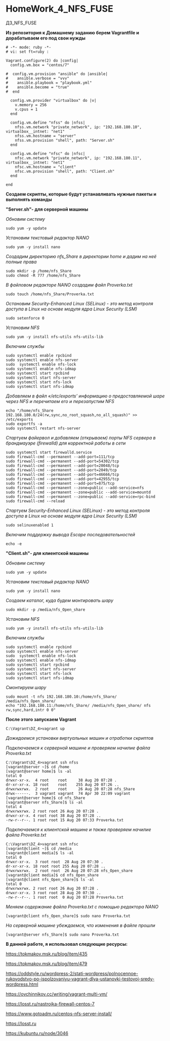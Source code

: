 # HomeWork_4_NFS_FUSE
ДЗ_NFS_FUSE

**Из репозитория к Домашнему заданию берем Vagrantfile и дорабатываем его под свои нужды**
```
# -*- mode: ruby -*-
# vi: set ft=ruby :

Vagrant.configure(2) do |config|
  config.vm.box = "centos/7"

#  config.vm.provision "ansible" do |ansible|
#    ansible.verbose = "vvv"
#    ansible.playbook = "playbook.yml"
#    ansible.become = "true"
#  end

  config.vm.provider "virtualbox" do |v|
    v.memory = 256
    v.cpus = 1
  end

  config.vm.define "nfss" do |nfss|
    nfss.vm.network "private_network", ip: "192.168.180.10", virtualbox__intnet: "net1"
    nfss.vm.hostname = "server"
    nfss.vm.provision "shell", path: "Server.sh"
  end

  config.vm.define "nfsc" do |nfsc|
    nfsc.vm.network "private_network", ip: "192.168.180.11", virtualbox__intnet: "net1"
    nfsc.vm.hostname = "client"
    nfsc.vm.provision "shell", path: "Client.sh"
  end

end
```
**Создаем скрипты, которые будут устанавливать нужные пакеты и выполнять команды**

**"Server.sh"- для серверной машины**

*Обновим систему*
```
sudo yum -y update
```

*Установим текстовый редактор NANO*
```
sudo yum -y install nano
```

*Создадим директорию nfs_Share в директории home
и дадим на неё полные права*
```
sudo mkdir -p /home/nfs_Share
sudo chmod -R 777 /home/nfs_Share
```

*В файловом редакторе NANO создадим файл Proverka.txt*
```
sudo touch /home/nfs_Share/Proverka.txt
```

*Остановим Security-Enhanced Linux (SELinux) - это метод контроля доступа в Linux на основе модуля ядра Linux Security (LSM)*
```
sudo setenforce 0
```

*Установим NFS*
```
sudo yum -y install nfs-utils nfs-utils-lib
```

*Включим службы*
```
sudo systemctl enable rpcbind
sudo systemctl enable nfs-server
sudo  systemctl enable nfs-lock
sudo systemctl enable nfs-idmap
sudo systemctl start rpcbind
sudo systemctl start nfs-server
sudo systemctl start nfs-lock
sudo systemctl start nfs-idmap
```

*Добавляем в файл «/etc/exports’ информацию о предоставляемой шаре через NFS и перечитаем его и перезапустим NFS*
```
echo "/home/nfs_Share 192.168.180.0/24(rw,sync,no_root_squash,no_all_squash)" >> /etc/exports
sudo exportfs -a
sudo systemctl restart nfs-server
```

*Стартуем файервол и добавляем (открываем) порты NFS сервера в брандмауэре (firewalld) для корректной работы в сети*
```
sudo systemctl start firewalld.service
sudo firewall-cmd --permanent --add-port=111/tcp
sudo firewall-cmd --permanent --add-port=54302/tcp
sudo firewall-cmd --permanent --add-port=20048/tcp
sudo firewall-cmd --permanent --add-port=2049/tcp
sudo firewall-cmd --permanent --add-port=46666/tcp
sudo firewall-cmd --permanent --add-port=42955/tcp
sudo firewall-cmd --permanent --add-port=875/tcp
sudo firewall-cmd --permanent --zone=public --add-service=nfs
sudo firewall-cmd --permanent --zone=public --add-service=mountd
sudo firewall-cmd --permanent --zone=public --add-service=rpc-bind
sudo firewall-cmd --reload

```
*Стартуем Security-Enhanced Linux (SELinux) - это метод контроля доступа в Linux на основе модуля ядра Linux Security (LSM)*
```
sudo selinuxenabled 1
```

*Включим поддержку вывода Escape последовательностей*
```
echo -e
```


**"Client.sh"- для клиентской машины**

*Обновим систему*
```
sudo yum -y update
```

*Установим текстовый редактор NANO*
```
sudo yum -y install nano
```

*Создаем каталог, куда будем монтировать шару*
```
sudo mkdir -p /media/nfs_Open_share
```

*Установим NFS*
```
sudo yum -y install nfs-utils nfs-utils-lib
```

*Включим службы*
```
sudo systemctl enable rpcbind
sudo systemctl enable nfs-server
sudo  systemctl enable nfs-lock
sudo systemctl enable nfs-idmap
sudo systemctl start rpcbind
sudo systemctl start nfs-server
sudo systemctl start nfs-lock
sudo systemctl start nfs-idmap
```

*Смонтируем шару*
```
sudo mount -t nfs 192.168.180.10:/home/nfs_Share/ /media/nfs_Open_share/
echo "192.168.180.11:/home/nfs_Share/ /media/nfs_Open_share/ nfs rw,sync,hard,intr 0 0"
```
**После этого запускаем Vagrant**
```
C:\Vagrant\DZ_4>vagrant up
```

*Дожидаемся установки виртуальных машин и отработки скриптов*

*Подключаемся к серверной машине и проверяем начилие файла Proverka.txt*
```
C:\Vagrant\DZ_4>vagrant ssh nfss
[vagrant@server ~]$ cd /home
[vagrant@server home]$ ls -al
total 0
drwxr-xr-x.  4 root    root     38 Aug 20 07:28 .
dr-xr-xr-x. 18 root    root    255 Aug 20 07:26 ..
drwxrwxrwx.  2 root    root     26 Aug 20 07:28 nfs_Share
drwx------.  3 vagrant vagrant  74 Apr 30 22:09 vagrant
[vagrant@server home]$ cd nfs_Share
[vagrant@server nfs_Share]$ ls -al
total 4
drwxrwxrwx. 2 root root 26 Aug 20 07:28 .
drwxr-xr-x. 4 root root 38 Aug 20 07:28 ..
-rw-r--r--. 1 root root 15 Aug 20 07:33 Proverka.txt
```

*Подключаемся к клиентской машине и также проверяем начилие файла Proverka.txt*
```
C:\Vagrant\DZ_4>vagrant ssh nfsc
[vagrant@client ~]$ cd /media
[vagrant@client media]$ ls -al
total 0
drwxr-xr-x.  3 root root  28 Aug 20 07:30 .
dr-xr-xr-x. 18 root root 255 Aug 20 07:28 ..
drwxrwxrwx.  2 root root  26 Aug 20 07:28 nfs_Open_share
[vagrant@client media]$ cd nfs_Open_share
[vagrant@client nfs_Open_share]$ ls -al
total 0
drwxrwxrwx. 2 root root 26 Aug 20 07:28 .
drwxr-xr-x. 3 root root 28 Aug 20 07:30 ..
-rw-r--r--. 1 root root  0 Aug 20 07:28 Proverka.txt
```
*Меняем содержание файла Proverka.txt с помощью редактора NANO*
```
[vagrant@client nfs_Open_share]$ sudo nano Proverka.txt
```
*На серверной машине убеждаемся, что изменения в файле прошли*
```
[vagrant@server nfs_Share]$ sudo nano Proverka.txt
```

**В данной работе, я использовал следующие ресурсы:**

https://tokmakov.msk.ru/blog/item/435

https://tokmakov.msk.ru/blog/item/479

https://oddstyle.ru/wordpress-2/stati-wordpress/polnocennoe-rukovodstvo-po-ispolzovaniyu-vagrant-dlya-ustanovki-testovoj-sredy-wordpress.html

https://ovchinnikov.cc/writing/vagrant-multi-vm/

https://losst.ru/nastrojka-firewall-centos-7

https://www.gotoadm.ru/centos-nfs-server-install/

https://losst.ru

https://kubuntu.ru/node/3046

